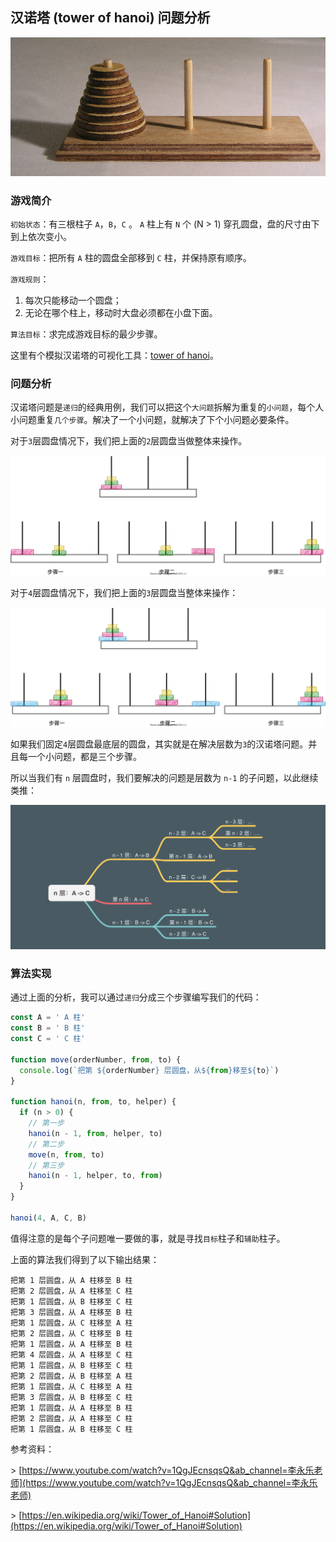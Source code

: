 ## 汉诺塔 (tower of hanoi) 问题分析 
![Tower_of_Hanoi](Tower_of_Hanoi.jpeg)

### 游戏简介

`初始状态`：有三根柱子 `A`，`B`，`C` 。 `A` 柱上有 `N` 个 (N > 1) 穿孔圆盘，盘的尺寸由下到上依次变小。

`游戏目标`：把所有 `A` 柱的圆盘全部移到 `C` 柱，并保持原有顺序。

`游戏规则`：

1. 每次只能移动一个圆盘；
2. 无论在哪个柱上，移动时大盘必须都在小盘下面。

`算法目标`：求完成游戏目标的最少步骤。

这里有个模拟汉诺塔的可视化工具：[tower of hanoi](https://www.mathsisfun.com/games/towerofhanoi.html)。

### 问题分析

汉诺塔问题是`递归`的经典用例，我们可以把这个`大问题`拆解为重复的`小问题`，每个人小问题重复`几个步骤`。解决了一个小问题，就解决了下个小问题必要条件。

对于`3`层圆盘情况下，我们把上面的`2`层圆盘当做整体来操作。

<img src='hanoi_3.svg' style="max-width:100%"/>

对于`4`层圆盘情况下，我们把上面的`3`层圆盘当整体来操作：

<img src='hanoi_4.svg' style="max-width:100%"/>

如果我们固定`4`层圆盘最底层的圆盘，其实就是在解决层数为`3`的汉诺塔问题。并且每一个小问题，都是三个步骤。

所以当我们有 `n` 层圆盘时，我们要解决的问题是层数为 `n-1` 的子问题，以此继续类推：

![hanoi](hanoi.png)

### 算法实现

通过上面的分析，我可以通过`递归`分成三个步骤编写我们的代码：

``` javascript
const A = ' A 柱'
const B = ' B 柱'
const C = ' C 柱'

function move(orderNumber, from, to) {
  console.log(`把第 ${orderNumber} 层圆盘，从${from}移至${to}`)
}

function hanoi(n, from, to, helper) {
  if (n > 0) {
    // 第一步
    hanoi(n - 1, from, helper, to)
    // 第二步
    move(n, from, to)
    // 第三步
    hanoi(n - 1, helper, to, from)
  }
}

hanoi(4, A, C, B)
```

值得注意的是每个子问题唯一要做的事，就是寻找`目标`柱子和`辅助`柱子。

上面的算法我们得到了以下输出结果：

``` text
把第 1 层圆盘，从 A 柱移至 B 柱
把第 2 层圆盘，从 A 柱移至 C 柱
把第 1 层圆盘，从 B 柱移至 C 柱
把第 3 层圆盘，从 A 柱移至 B 柱
把第 1 层圆盘，从 C 柱移至 A 柱
把第 2 层圆盘，从 C 柱移至 B 柱
把第 1 层圆盘，从 A 柱移至 B 柱
把第 4 层圆盘，从 A 柱移至 C 柱
把第 1 层圆盘，从 B 柱移至 C 柱
把第 2 层圆盘，从 B 柱移至 A 柱
把第 1 层圆盘，从 C 柱移至 A 柱
把第 3 层圆盘，从 B 柱移至 C 柱
把第 1 层圆盘，从 A 柱移至 B 柱
把第 2 层圆盘，从 A 柱移至 C 柱
把第 1 层圆盘，从 B 柱移至 C 柱
```

参考资料：

\> [https://www.youtube.com/watch?v=1QgJEcnsqsQ&ab_channel=李永乐老师](https://www.youtube.com/watch?v=1QgJEcnsqsQ&ab_channel=李永乐老师)

\> [https://en.wikipedia.org/wiki/Tower_of_Hanoi#Solution](https://en.wikipedia.org/wiki/Tower_of_Hanoi#Solution)
